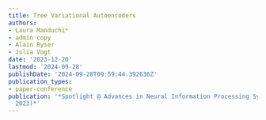 ```yaml
---
title: Tree Variational Autoencoders
authors:
- Laura Manduchi*
- admin copy
- Alain Ryser
- Julia Vogt
date: '2023-12-20'
lastmod: '2024-09-28'
publishDate: '2024-09-28T09:59:44.392636Z'
publication_types:
- paper-conference
publication: '*Spotlight @ Advances in Neural Information Processing Systems 36 (NeurIPS
  2023)*'
---
```

